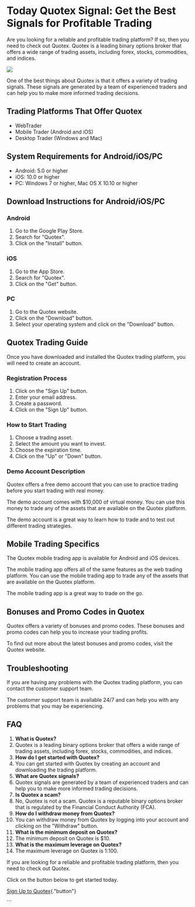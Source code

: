 # Today Quotex Signal: Get the Best Signals for Profitable Trading

Are you looking for a reliable and profitable trading platform? If so,
then you need to check out Quotex. Quotex is a leading binary options
broker that offers a wide range of trading assets, including forex,
stocks, commodities, and indices.

[![](https://static.quotex.io/files/4_en/300_250.jpg)](https://traff.sbs/brokerqxlid)

One of the best things about Quotex is that it offers a variety of
trading signals. These signals are generated by a team of experienced
traders and can help you to make more informed trading decisions.

## Trading Platforms That Offer Quotex

-   WebTrader
-   Mobile Trader (Android and iOS)
-   Desktop Trader (Windows and Mac)

## System Requirements for Android/iOS/PC

-   Android: 5.0 or higher
-   iOS: 10.0 or higher
-   PC: Windows 7 or higher, Mac OS X 10.10 or higher

## Download Instructions for Android/iOS/PC

### Android

1.  Go to the Google Play Store.
2.  Search for "Quotex".
3.  Click on the "Install" button.

### iOS

1.  Go to the App Store.
2.  Search for "Quotex".
3.  Click on the "Get" button.

### PC

1.  Go to the Quotex website.
2.  Click on the "Download" button.
3.  Select your operating system and click on the "Download"
    button.

## Quotex Trading Guide

Once you have downloaded and installed the Quotex trading platform, you
will need to create an account.

### Registration Process

1.  Click on the "Sign Up" button.
2.  Enter your email address.
3.  Create a password.
4.  Click on the "Sign Up" button.

### How to Start Trading

1.  Choose a trading asset.
2.  Select the amount you want to invest.
3.  Choose the expiration time.
4.  Click on the "Up" or "Down" button.

### Demo Account Description

Quotex offers a free demo account that you can use to practice trading
before you start trading with real money.

The demo account comes with \$10,000 of virtual money. You can use this
money to trade any of the assets that are available on the Quotex
platform.

The demo account is a great way to learn how to trade and to test out
different trading strategies.

## Mobile Trading Specifics

The Quotex mobile trading app is available for Android and iOS devices.

The mobile trading app offers all of the same features as the web
trading platform. You can use the mobile trading app to trade any of the
assets that are available on the Quotex platform.

The mobile trading app is a great way to trade on the go.

## Bonuses and Promo Codes in Quotex

Quotex offers a variety of bonuses and promo codes. These bonuses and
promo codes can help you to increase your trading profits.

To find out more about the latest bonuses and promo codes, visit the
Quotex website.

## Troubleshooting

If you are having any problems with the Quotex trading platform, you can
contact the customer support team.

The customer support team is available 24/7 and can help you with any
problems that you may be experiencing.

## FAQ

1.  **What is Quotex?**
2.  Quotex is a leading binary options broker that offers a wide range
    of trading assets, including forex, stocks, commodities, and
    indices.
3.  **How do I get started with Quotex?**
4.  You can get started with Quotex by creating an account and
    downloading the trading platform.
5.  **What are Quotex signals?**
6.  Quotex signals are generated by a team of experienced traders and
    can help you to make more informed trading decisions.
7.  **Is Quotex a scam?**
8.  No, Quotex is not a scam. Quotex is a reputable binary options
    broker that is regulated by the Financial Conduct Authority (FCA).
9.  **How do I withdraw money from Quotex?**
10. You can withdraw money from Quotex by logging into your account and
    clicking on the "Withdraw" button.
11. **What is the minimum deposit on Quotex?**
12. The minimum deposit on Quotex is \$10.
13. **What is the maximum leverage on Quotex?**
14. The maximum leverage on Quotex is 1:100.

If you are looking for a reliable and profitable trading platform, then
you need to check out Quotex.

Click on the button below to get started today.

[Sign Up to
Quotex](\%22https://traff.sbs/brokerqxlid\%22){."button"}

\`\`\`

